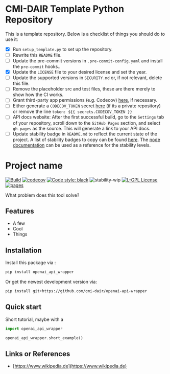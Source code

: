 # CMI-DAIR Template Python Repository

This is a template repository. Below is a checklist of things you should do to use it:

- [x] Run `setup_template.py` to set up the repository.
- [ ] Rewrite this `README` file.
- [ ] Update the pre-commit versions in `.pre-commit-config.yaml` and install the `pre-commit` hooks..
- [x] Update the `LICENSE` file to your desired license and set the year.
- [ ] Update the supported versions in `SECURITY.md` or, if not relevant, delete this file.
- [ ] Remove the placeholder src and test files, these are there merely to show how the CI works.
- [ ] Grant third-party app permissions (e.g. Codecov) [here](https://github.com/organizations/cmi-dair/settings/installations), if necessary.
- [ ] Either generate a `CODECOV_TOKEN` secret [here](https://github.com/cmi-dair/flowdump/blob/main/.github/workflows/python_tests.yaml) (if its a private repository) or remove the line `token: ${{ secrets.CODECOV_TOKEN }}`
- [ ] API docs website: After the first successful build, go to the `Settings` tab of your repository, scroll down to the `GitHub Pages` section, and select `gh-pages` as the source. This will generate a link to your API docs.
- [ ] Update stability badge in `README.md` to reflect the current state of the project. A list of stability badges to copy can be found [here](https://github.com/orangemug/stability-badges). The [node documentation](https://nodejs.org/docs/latest-v20.x/api/documentation.html#documentation_stability_index) can be used as a reference for the stability levels.

# Project name

[![Build](https://github.com/cmi-dair/openai-api-wrapper/actions/workflows/test.yaml/badge.svg?branch=main)](https://github.com/cmi-dair/openai-api-wrapper/actions/workflows/test.yaml?query=branch%3Amain)
[![codecov](https://codecov.io/gh/cmi-dair/openai-api-wrapper/branch/main/graph/badge.svg?token=22HWWFWPW5)](https://codecov.io/gh/cmi-dair/openai-api-wrapper)
[![Code style: black](https://img.shields.io/badge/code%20style-black-000000.svg)](https://github.com/psf/black)
![stability-wip](https://img.shields.io/badge/stability-work_in_progress-lightgrey.svg)
[![L-GPL License](https://img.shields.io/badge/license-L--GPL-blue.svg)](https://github.com/cmi-dair/openai-api-wrapper/blob/main/LICENSE)
[![pages](https://img.shields.io/badge/api-docs-blue)](https://cmi-dair.github.io/openai-api-wrapper)

What problem does this tool solve?

## Features

- A few
- Cool
- Things

## Installation

Install this package via :

```sh
pip install openai_api_wrapper
```

Or get the newest development version via:

```sh
pip install git+https://github.com/cmi-dair/openai-api-wrapper
```

## Quick start

Short tutorial, maybe with a

```Python
import openai_api_wrapper

openai_api_wrapper.short_example()
```

## Links or References

- [https://www.wikipedia.de](https://www.wikipedia.de)
